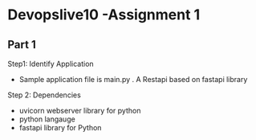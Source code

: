 <!--  https://docs.github.com/en/get-started/writing-on-github/getting-started-with-writing-and-formatting-on-github/basic-writing-and-formatting-syntax   -->
# Devopslive10 -Assignment 1
## Part 1

Step1: Identify Application  
  - Sample  application file is  main.py . A Restapi based on fastapi library

Step 2: Dependencies
  - uvicorn webserver library for python
  - python langauge
  - fastapi library for Python
    


